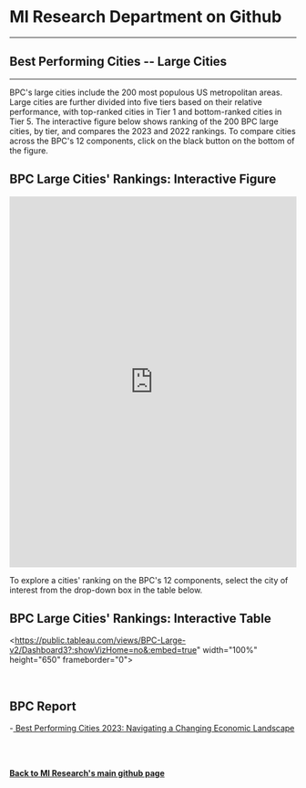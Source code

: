 <br><br>
<head>
 
<meta name="twitter:title" content="Best Performing Cities">

<meta property="og:title" content="Best Performing Cities">
<meta property="og:url" content="https://miresearch.github.io/Best-Performing-Cities/">

 </head>


<H1><b>MI Research Department on Github </b></H1>  <Hr>
<H2><b>Best Performing Cities -- Large Cities</b></H2>  <Hr>


BPC's large cities include the 200 most populous US metropolitan areas. Large cities are further divided into five tiers based on their relative performance, with top-ranked cities in Tier 1 and bottom-ranked cities in Tier 5. The interactive figure below shows ranking of the 200 BPC large cities, by tier, and compares the 2023 and 2022 rankings. To compare cities across the BPC's 12 components, click on the black button on the bottom of the figure.

<H2> BPC Large Cities' Rankings: Interactive Figure </H2> 
 
 <iframe src="https://public.tableau.com/views/BPC-Large-v1/BPC-GainDrop?:showVizHome=no&:embed=true"  width="100%" height="650" frameborder="0"></iframe>
  <Br>
 
To explore a cities' ranking on the BPC's 12 components, select the city of interest from the drop-down box in the table below.
  
 <H2> BPC Large Cities' Rankings: Interactive Table </H2> 
 
 <https://public.tableau.com/views/BPC-Large-v2/Dashboard3?:showVizHome=no&:embed=true"  width="100%" height="650" frameborder="0"></iframe>
  <Br>
   
   
 <Br>

<H2>BPC Report </H2>
-<a href="https://https://milkeninstitute.org/research-department" target="_blank"> Best Performing Cities 2023: Navigating a Changing Economic Landscape </a> <br>

<Br><Br>
  
<a href=" https://miresearch.github.io/About/" target="_blank"> <b>Back to MI Research's main github page</b>  </a>
<br>
<br>
<Bh>  
<br>
<br>
<Bh>



